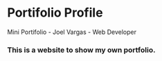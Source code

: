 # Portifolio Profile
Mini Portifolio - Joel Vargas - Web Developer
### This is a website to show my own portfolio.
